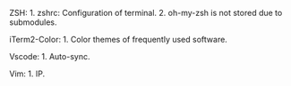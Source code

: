 ZSH:
    1. zshrc: Configuration of terminal.
    2. oh-my-zsh is not stored due to submodules.

iTerm2-Color:
    1. Color themes of frequently used software.

Vscode:
    1. Auto-sync.

Vim:
    1. IP.
    